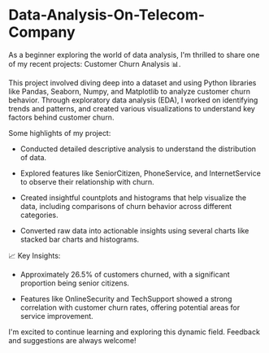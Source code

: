 # Data-Analysis-On-Telecom-Company

As a beginner exploring the world of data analysis, I'm thrilled to share one of my recent projects: Customer Churn Analysis 📊. 

This project involved diving deep into a dataset and using Python libraries like Pandas, Seaborn, Numpy, and Matplotlib to analyze customer churn behavior. Through exploratory data analysis (EDA), I worked on identifying trends and patterns, and created various visualizations to understand key factors behind customer churn.

Some highlights of my project:
- Conducted detailed descriptive analysis to understand the distribution of data.

- Explored features like SeniorCitizen, PhoneService, and InternetService to observe their relationship with churn.

- Created insightful countplots and histograms that help visualize the data, including comparisons of churn behavior across different categories.

- Converted raw data into actionable insights using several charts like stacked bar charts and histograms.

📈 Key Insights:
- Approximately 26.5% of customers churned, with a significant proportion being senior citizens.

- Features like OnlineSecurity and TechSupport showed a strong correlation with customer churn rates, offering potential areas for service improvement.

I'm excited to continue learning and exploring this dynamic field. Feedback and suggestions are always welcome!

